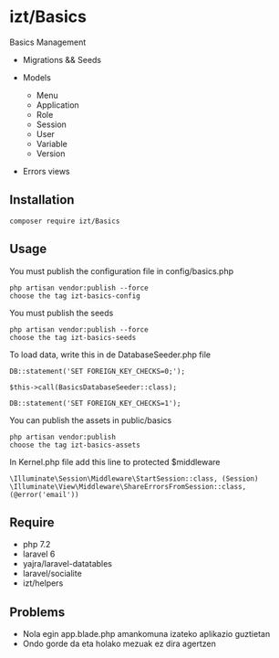# izt/Basics

Basics Management

- Migrations && Seeds
- Models
    - Menu
    - Application    
    - Role
    - Session
    - User
    - Variable
    - Version
    
- Errors views
    
## Installation

```
composer require izt/Basics
```

## Usage

You must publish the configuration file in config/basics.php

```
php artisan vendor:publish --force   
choose the tag izt-basics-config
```

You must publish the seeds
```
php artisan vendor:publish --force    
choose the tag izt-basics-seeds
```
To load data, write this in de DatabaseSeeder.php file
```
DB::statement('SET FOREIGN_KEY_CHECKS=0;');

$this->call(BasicsDatabaseSeeder::class);

DB::statement('SET FOREIGN_KEY_CHECKS=1');
```     
You can publish the assets in public/basics
```
php artisan vendor:publish   
choose the tag izt-basics-assets
```

In Kernel.php file add this line to protected $middleware
```
\Illuminate\Session\Middleware\StartSession::class, (Session)
\Illuminate\View\Middleware\ShareErrorsFromSession::class, (@error('email'))
```

## Require

- php 7.2
- laravel 6
- yajra/laravel-datatables
- laravel/socialite
- izt/helpers

## Problems

- Nola egin app.blade.php amankomuna izateko aplikazio guztietan
- Ondo gorde da eta holako mezuak ez dira agertzen

    
